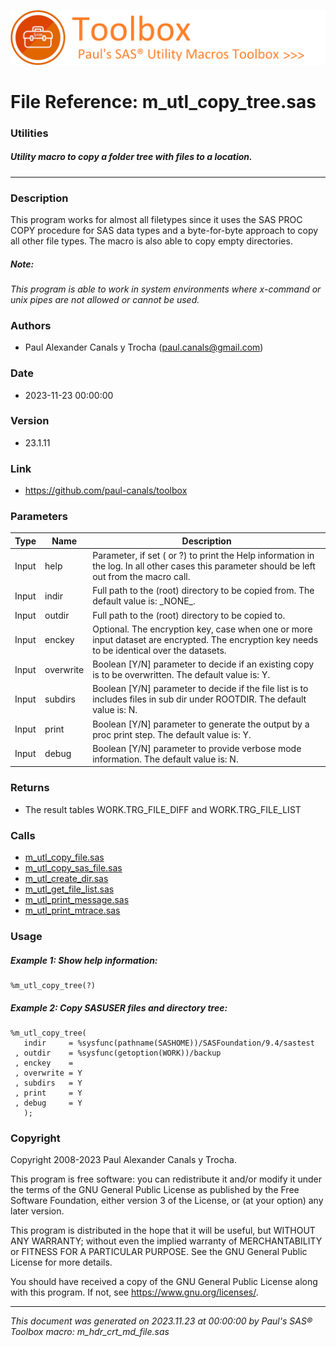 ![../../misc/images/doc_banner.png](../../misc/images/doc_banner.png)
# 
# File Reference: m_utl_copy_tree.sas

### Utilities

##### Utility macro to copy a folder tree with files to a location.

***

### Description
This program works for almost all filetypes since it uses the SAS PROC COPY procedure for SAS data types and a byte-for-byte approach to copy all other file types. The macro is also able to copy empty directories.

##### *Note:*
*This program is able to work in system environments where x-command or unix pipes are not allowed or cannot be used.*

### Authors
* Paul Alexander Canals y Trocha (paul.canals@gmail.com)

### Date
* 2023-11-23 00:00:00

### Version
* 23.1.11

### Link
* https://github.com/paul-canals/toolbox

### Parameters
| Type | Name | Description |
| ---- | ---- | ----------- |
| Input | help | Parameter, if set ( or ?) to print the Help information in the log. In all other cases this parameter should be left out from the macro call. |
| Input | indir | Full path to the (root) directory to be copied from. The default value is: \_NONE\_. |
| Input | outdir | Full path to the (root) directory to be copied to. |
| Input | enckey | Optional. The encryption key, case when one or more input dataset are encrypted. The encryption key needs to be identical over the datasets. |
| Input | overwrite | Boolean [Y/N] parameter to decide if an existing copy is to be overwritten. The default value is: Y. |
| Input | subdirs | Boolean [Y/N] parameter to decide if the file list is to includes files in sub dir under ROOTDIR. The default value is: N. |
| Input | print | Boolean [Y/N] parameter to generate the output by a proc print step. The default value is: Y. |
| Input | debug | Boolean [Y/N] parameter to provide verbose mode information. The default value is: N. |

### Returns
* The result tables WORK.TRG_FILE_DIFF and WORK.TRG_FILE_LIST

### Calls
* [m_utl_copy_file.sas](m_utl_copy_file.md)
* [m_utl_copy_sas_file.sas](m_utl_copy_sas_file.md)
* [m_utl_create_dir.sas](m_utl_create_dir.md)
* [m_utl_get_file_list.sas](m_utl_get_file_list.md)
* [m_utl_print_message.sas](m_utl_print_message.md)
* [m_utl_print_mtrace.sas](m_utl_print_mtrace.md)

### Usage

##### Example 1: Show help information:
```sas
%m_utl_copy_tree(?)
```

##### Example 2: Copy SASUSER files and directory tree:
```sas
%m_utl_copy_tree(
   indir     = %sysfunc(pathname(SASHOME))/SASFoundation/9.4/sastest
 , outdir    = %sysfunc(getoption(WORK))/backup
 , enckey    =
 , overwrite = Y
 , subdirs   = Y
 , print     = Y
 , debug     = Y
   );
```

### Copyright
Copyright 2008-2023 Paul Alexander Canals y Trocha. 
 
This program is free software: you can redistribute it and/or modify 
it under the terms of the GNU General Public License as published by 
the Free Software Foundation, either version 3 of the License, or 
(at your option) any later version. 
 
This program is distributed in the hope that it will be useful, 
but WITHOUT ANY WARRANTY; without even the implied warranty of 
MERCHANTABILITY or FITNESS FOR A PARTICULAR PURPOSE. See the 
GNU General Public License for more details. 
 
You should have received a copy of the GNU General Public License 
along with this program. If not, see <https://www.gnu.org/licenses/>. 


***
*This document was generated on 2023.11.23 at 00:00:00 by Paul's SAS&reg; Toolbox macro: m_hdr_crt_md_file.sas*
